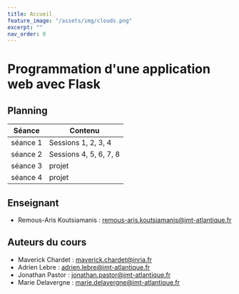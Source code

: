 ```yaml
---
title: Accueil
feature_image: "/assets/img/clouds.png"
excerpt: ""
nav_order: 0
---
```


# Programmation d'une application web avec Flask

<!-- **Soutenances en B218 !** -->

## Planning

| Séance   | Contenu                |
|----------|------------------------|
| séance 1 | Sessions 1, 2, 3, 4    |
| séance 2 | Sessions 4, 5, 6, 7, 8 |
| séance 3 | projet                 |
| séance 4 | projet                 |

## Enseignant

- Remous-Aris Koutsiamanis : remous-aris.koutsiamanis@imt-atlantique.fr

## Auteurs du cours

- Maverick Chardet : maverick.chardet@inria.fr
- Adrien Lebre : adrien.lebre@imt-atlantique.fr
- Jonathan Pastor : jonathan.pastor@imt-atlantique.fr
- Marie Delavergne : marie.delavergne@imt-atlantique.fr
